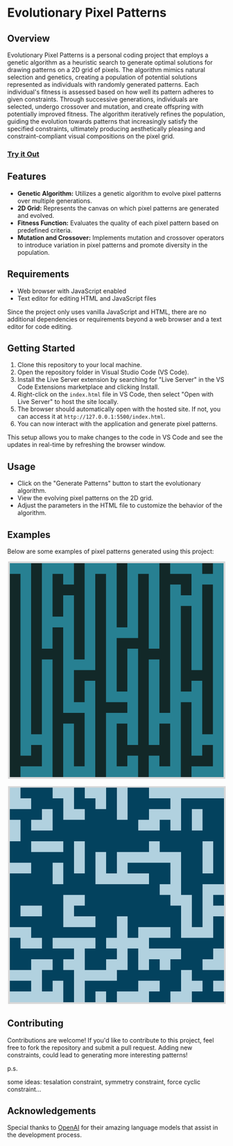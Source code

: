 # Evolutionary Pixel Patterns

## Overview

Evolutionary Pixel Patterns is a personal coding project that employs a genetic algorithm as a heuristic search to generate optimal solutions for drawing patterns on a 2D grid of pixels. The algorithm mimics natural selection and genetics, creating a population of potential solutions represented as individuals with randomly generated patterns. Each individual's fitness is assessed based on how well its pattern adheres to given constraints. Through successive generations, individuals are selected, undergo crossover and mutation, and create offspring with potentially improved fitness. The algorithm iteratively refines the population, guiding the evolution towards patterns that increasingly satisfy the specified constraints, ultimately producing aesthetically pleasing and constraint-compliant visual compositions on the pixel grid.

### [Try it Out](http://evolutionarypixelpatterns.s3-website.us-east-2.amazonaws.com/index.html)

## Features

- **Genetic Algorithm:** Utilizes a genetic algorithm to evolve pixel patterns over multiple generations.
- **2D Grid:** Represents the canvas on which pixel patterns are generated and evolved.
- **Fitness Function:** Evaluates the quality of each pixel pattern based on predefined criteria.
- **Mutation and Crossover:** Implements mutation and crossover operators to introduce variation in pixel patterns and promote diversity in the population.

## Requirements

- Web browser with JavaScript enabled
- Text editor for editing HTML and JavaScript files

Since the project only uses vanilla JavaScript and HTML, there are no additional dependencies or requirements beyond a web browser and a text editor for code editing.

## Getting Started

1. Clone this repository to your local machine.
2. Open the repository folder in Visual Studio Code (VS Code).
3. Install the Live Server extension by searching for "Live Server" in the VS Code Extensions marketplace and clicking Install.
4. Right-click on the `index.html` file in VS Code, then select "Open with Live Server" to host the site locally.
5. The browser should automatically open with the hosted site. If not, you can access it at `http://127.0.0.1:5500/index.html`.
6. You can now interact with the application and generate pixel patterns.

This setup allows you to make changes to the code in VS Code and see the updates in real-time by refreshing the browser window.

## Usage

- Click on the "Generate Patterns" button to start the evolutionary algorithm.
- View the evolving pixel patterns on the 2D grid.
- Adjust the parameters in the HTML file to customize the behavior of the algorithm.

## Examples

Below are some examples of pixel patterns generated using this project:

![Example 1](images/example1.png)

![Example 2](images/example2.png)

## Contributing

Contributions are welcome! If you'd like to contribute to this project, feel free to fork the repository and submit a pull request. Adding new constraints, could lead to generating more interesting patterns!

p.s.

some ideas: tesalation constraint, symmetry constraint, force cyclic constraint...

## Acknowledgements

Special thanks to [OpenAI](https://openai.com) for their amazing language models that assist in the development process.
